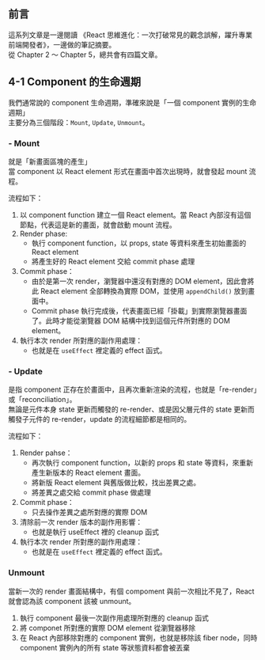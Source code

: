 ## 前言

這系列文章是一邊閱讀 《React 思維進化：一次打破常見的觀念誤解，躍升專業前端開發者》，一邊做的筆記摘要。\
從 Chapter 2 ～ Chapter 5，總共會有四篇文章。

## 4-1 Component 的生命週期

我們通常說的 component 生命週期，準確來說是「一個 component 實例的生命週期」\
主要分為三個階段：`Mount`, `Update`, `Unmount`。

### - Mount

就是「新畫面區塊的產生」\
當 component 以 React element 形式在畫面中首次出現時，就會發起 mount 流程。

流程如下：

1. 以 component function 建立一個 React element。當 React 內部沒有這個節點，代表這是新的畫面，就會啟動 mount 流程。
2. Render phase:
   - 執行 component function，以 props, state 等資料來產生初始畫面的 React element
   - 將產生好的 React element 交給 commit phase 處理
3. Commit phase：
   - 由於是第一次 render，瀏覽器中還沒有對應的 DOM element，因此會將此 React element 全部轉換為實際 DOM，並使用 `appendChild()` 放到畫面中。
   - Commit phase 執行完成後，代表畫面已經「掛載」到實際瀏覽器畫面了。此時才能從瀏覽器 DOM 結構中找到這個元件所對應的 DOM element。
4. 執行本次 render 所對應的副作用處理：
   - 也就是在 `useEffect` 裡定義的 effect 函式。

### - Update

是指 component 正存在於畫面中，且再次重新渲染的流程，也就是「re-render」或「reconciliation」。\
無論是元件本身 state 更新而觸發的 re-render、或是因父層元件的 state 更新而觸發子元件的 re-render，update 的流程細節都是相同的。

流程如下：

1. Render pahse：
   - 再次執行 component function，以新的 props 和 state 等資料，來重新產生新版本的 React element 畫面。
   - 將新版 React element 與舊版做比較，找出差異之處。
   - 將差異之處交給 commit phase 做處理
2. Commit phase：
   - 只去操作差異之處所對應的實際 DOM
3. 清除前一次 render 版本的副作用影響：
   - 也就是執行 useEffect 裡的 cleanup 函式
4. 執行本次 render 所對應的副作用處理：
   - 也就是在 `useEffect` 裡定義的 effect 函式。

### Unmount

當新一次的 render 畫面結構中，有個 compoment 與前一次相比不見了，React 就會認為該 component 該被 unmount。

1. 執行 component 最後一次副作用處理所對應的 cleanup 函式
2. 將 componet 所對應的實際 DOM element 從瀏覽器移除
3. 在 React 內部移除對應的 component 實例，也就是移除該 fiber node，同時 component 實例內的所有 state 等狀態資料都會被丟棄
